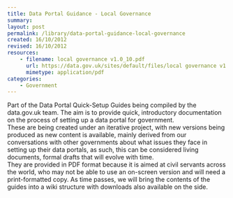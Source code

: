 ```yaml
---
title: Data Portal Guidance - Local Governance
summary: 
layout: post
permalink: /library/data-portal-guidance-local-governance
created: 16/10/2012
revised: 16/10/2012
resources:
    - filename: local governance v1.0_10.pdf
      url: https://data.gov.uk/sites/default/files/local governance v1.0_10.pdf
      mimetype: application/pdf
categories:
    - Government
---
```


<p>Part of the Data Portal Quick-Setup Guides being compiled by the data.gov.uk team. The aim is to provide quick, introductory documentation on the process of setting up a data portal for government.<br />
These are being created under an iterative project, with new versions being produced as new content is available, mainly derived from our conversations with other governments about what issues they face in setting up their data portals, as such, this can be considered living documents, formal drafts that will evolve with time.<br />
They are provided in PDF format because it is aimed at civil servants across the world, who may not be able to use an on-screen version and will need a print-formatted copy. As time passes, we will bring the contents of the guides into a wiki structure with downloads also available on the side.</p>
